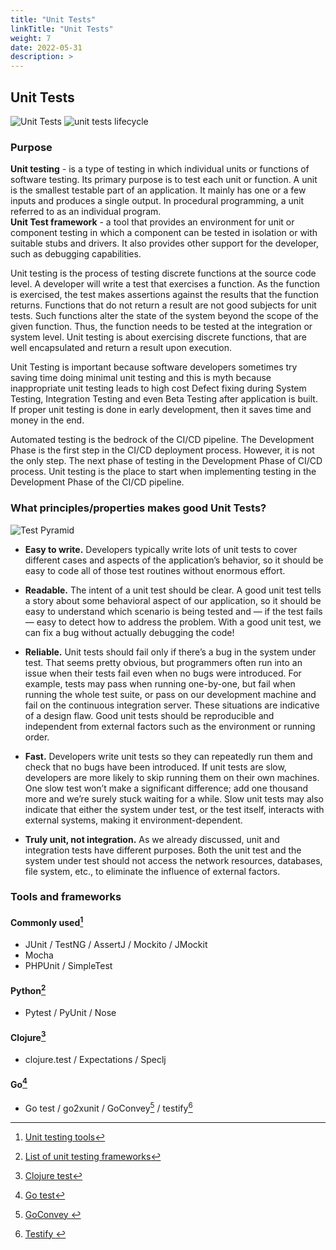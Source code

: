 ```yaml
---
title: "Unit Tests"
linkTitle: "Unit Tests"
weight: 7
date: 2022-05-31
description: >  
---
```

## Unit Tests
![Unit Tests](/images/en/docs/Engineering/cicd/unit-tests.png) ![unit tests lifecycle](/images/en/docs/Engineering/cicd/unit-tlifecycle.jpeg)

### Purpose 

**Unit testing** - is a type of testing in which individual units or functions of software testing. Its primary purpose is to test each unit or function. A unit is the smallest testable part of an application. It mainly has one or a few inputs and produces a single output. In procedural programming, a unit referred to as an individual program.  
**Unit Test framework** - a tool that provides an environment for unit or component testing in which a component can be tested in isolation or with suitable stubs and drivers. It also provides other support for the developer, such as debugging capabilities.   

Unit testing is the process of testing discrete functions at the source code level. A developer will write a test that exercises a function. As the function is exercised, the test makes assertions against the results that the function returns. Functions that do not return a result are not good subjects for unit tests. Such functions alter the state of the system beyond the scope of the given function. Thus, the function needs to be tested at the integration or system level. Unit testing is about exercising discrete functions, that are well encapsulated and return a result upon execution.   

Unit Testing is important because software developers sometimes try saving time doing minimal unit testing and this is myth because inappropriate unit testing leads to high cost Defect fixing during System Testing, Integration Testing and even Beta Testing after application is built. If proper unit testing is done in early development, then it saves time and money in the end.   

Automated testing is the bedrock of the CI/CD pipeline. The Development Phase is the first step in the CI/CD deployment process. However, it is not the only step. The next phase of testing in the Development Phase of CI/CD process.
Unit testing is the place to start when implementing testing in the Development Phase of the CI/CD pipeline.

### What principles/properties makes good Unit Tests?  
![Test Pyramid](/images/en/docs/Engineering/cicd/test-pyramid.jpeg)  

* **Easy to write.** Developers typically write lots of unit tests to cover different cases and aspects of the application’s behavior, so it should be easy to code all of those test routines without enormous effort.

* **Readable.** The intent of a unit test should be clear. A good unit test tells a story about some behavioral aspect of our application, so it should be easy to understand which scenario is being tested and — if the test fails — easy to detect how to address the problem. With a good unit test, we can fix a bug without actually debugging the code!

* **Reliable.** Unit tests should fail only if there’s a bug in the system under test. That seems pretty obvious, but programmers often run into an issue when their tests fail even when no bugs were introduced. For example, tests may pass when running one-by-one, but fail when running the whole test suite, or pass on our development machine and fail on the continuous integration server. These situations are indicative of a design flaw. Good unit tests should be reproducible and independent from external factors such as the environment or running order.

* **Fast.** Developers write unit tests so they can repeatedly run them and check that no bugs have been introduced. If unit tests are slow, developers are more likely to skip running them on their own machines. One slow test won’t make a significant difference; add one thousand more and we’re surely stuck waiting for a while. Slow unit tests may also indicate that either the system under test, or the test itself, interacts with external systems, making it environment-dependent.

* **Truly unit, not integration.** As we already discussed, unit and integration tests have different purposes. Both the unit test and the system under test should not access the network resources, databases, file system, etc., to eliminate the influence of external factors.

### Tools and frameworks
#### Commonly used[^1]  
* JUnit / TestNG / AssertJ / Mockito / JMockit  
* Mocha
* PHPUnit / SimpleTest  

#### Python[^2] 
* Pytest / PyUnit / Nose  

#### Clojure[^3]
* clojure.test / Expectations / Speclj

#### Go[^4]  
* Go test / go2xunit / GoConvey[^5] / testify[^6]  

[^1]: [Unit testing tools](https://www.javatpoint.com/unit-testing-tools)  
[^2]: [List of unit testing frameworks](https://en.wikipedia.org/wiki/List_of_unit_testing_frameworks)  
[^3]: [Clojure test](https://clojure.github.io/clojure/clojure.test-api.html)  
[^4]: [Go test](https://go.dev/doc/tutorial/add-a-test)  
[^5]: [GoConvey ](https://github.com/smartystreets/goconvey)  
[^6]: [Testify ](https://github.com/stretchr/testify)
